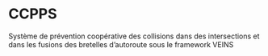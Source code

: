 # CCPPS
Système de prévention coopérative des collisions dans des intersections et dans les fusions des bretelles d’autoroute sous le framework VEINS

